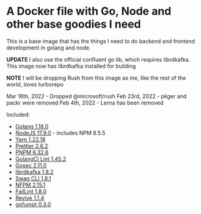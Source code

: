 # A Docker file with Go, Node and other base goodies I need

This is a base image that has the things I need to do backend and frontend development in golang and node.

**UPDATE** I also use the official confluent go lib, which requires librdkafka. This image now has librdkafka installed for building

**NOTE** I will be dropping Rush from this image as me, like the rest of the world, loves turborepo

Mar 16th, 2022 - Dropped @microsoft/rush
Feb 23rd, 2022 - pkger and packr were removed
Feb 4th, 2022 - Lerna has been removed

Included:

- [Golang 1.18.0](https://golang.org/dl/)
- [NodeJS 17.9.0](https://nodejs.org/en/download/current/) - includes NPM 8.5.5
- [Yarn 1.22.18](https://www.npmjs.com/package/yarn)
- [Prettier 2.6.2](https://www.npmjs.com/package/prettier)
- [PNPM 6.32.6](https://www.npmjs.com/package/pnpm)
- [GolangCI Lint 1.45.2](https://github.com/golangci/golangci-lint)
- [Gosec 2.11.0](https://github.com/securego/gosec)
- [librdkafka 1.8.2](https://github.com/edenhill/librdkafka)
- [Swag CLI 1.8.1](https://github.com/swaggo/swag)
- [NFPM 2.15.1](https://github.com/goreleaser/nfpm)
- [FailLint 1.8.0](https://github.com/fatih/faillint)
- [Revive 1.1.4](https://github.com/mgechev/revive)
- [gofumpt 0.3.0](https://github.com/mvdan/gofumpt)
